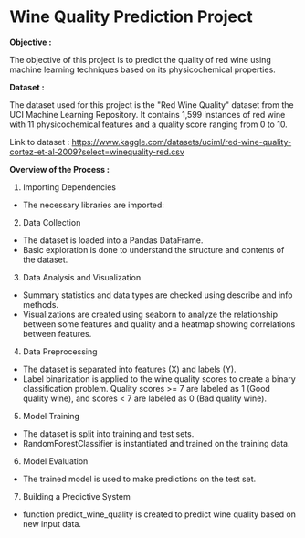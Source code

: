 # **Wine Quality Prediction Project**

**Objective :**

The objective of this project is to predict the quality of red wine using machine learning techniques based on its physicochemical properties.

**Dataset :**

The dataset used for this project is the "Red Wine Quality" dataset from the UCI Machine Learning Repository. It contains 1,599 instances of red wine with 11 physicochemical features and a quality score ranging from 0 to 10.

Link to dataset : https://www.kaggle.com/datasets/uciml/red-wine-quality-cortez-et-al-2009?select=winequality-red.csv

**Overview of the Process :**

1. Importing Dependencies

  * The necessary libraries are imported:

2. Data Collection

  * The dataset is loaded into a Pandas DataFrame.
  * Basic exploration is done to understand the structure and contents of the dataset.

3. Data Analysis and Visualization
  * Summary statistics and data types are checked using describe and info methods.
  * Visualizations are created using seaborn to analyze the relationship between some features and quality and a heatmap showing correlations between features.

4. Data Preprocessing
  * The dataset is separated into features (X) and labels (Y).
  * Label binarization is applied to the wine quality scores to create a binary classification problem. Quality scores >= 7 are labeled as 1 (Good quality wine), and scores < 7 are labeled as 0 (Bad quality wine).

5. Model Training

  * The dataset is split into training and test sets.
  *  RandomForestClassifier is instantiated and trained on the training data.

6. Model Evaluation

  * The trained model is used to make predictions on the test set.

7. Building a Predictive System
  * function predict_wine_quality is created to predict wine quality based on new input data.
